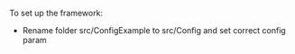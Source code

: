 To set up the framework:
- Rename folder src/ConfigExample to src/Config and set correct config param